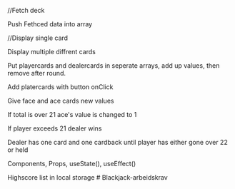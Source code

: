 //Fetch deck

Push Fethced data into array

//Display single card

Display multiple diffrent cards

Put playercards and dealercards in seperate arrays, add up values, then remove after round.

Add platercards with button onClick

Give face and ace cards new values

If total is over 21 ace's value is changed to 1

If player exceeds 21 dealer wins

Dealer has one card and one cardback until player has either gone over 22 or held

Components, Props, useState(), useEffect()

Highscore list in local storage
#   B l a c k j a c k - a r b e i d s k r a v  
 